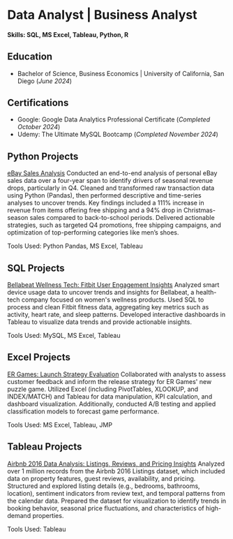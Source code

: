 # Data Analyst | Business Analyst

#### Skills: SQL, MS Excel, Tableau, Python, R

## Education
- Bachelor of Science, Business Economics | University of California, San Diego
(_June 2024_)

## Certifications
- Google: Google Data Analytics Professional Certificate (_Completed October 2024_)
- Udemy: The Ultimate MySQL Bootcamp (_Completed November 2024_)

## Python Projects
[eBay Sales Analysis](https://github.com/matthewarucan/E-commerce-Analytics/blob/main/README.md)
Conducted an end-to-end analysis of personal eBay sales data over a four-year span to identify drivers of seasonal revenue drops, particularly in Q4. Cleaned and transformed raw transaction data using Python (Pandas), then performed descriptive and time-series analyses to uncover trends. Key findings included a 111% increase in revenue from items offering free shipping and a 94% drop in Christmas-season sales compared to back-to-school periods. Delivered actionable strategies, such as targeted Q4 promotions, free shipping campaigns, and optimization of top-performing categories like men’s shoes.

Tools Used: Python Pandas, MS Excel, Tableau

## SQL Projects
[Bellabeat Wellness Tech: Fitbit User Engagement Insights](https://github.com/matthewarucan/Google-Data-Analytics-Case-Study)
Analyzed smart device usage data to uncover trends and insights for Bellabeat, a health-tech company focused on women's wellness products. Used SQL to process and clean Fitbit fitness data, aggregating key metrics such as activity, heart rate, and sleep patterns. Developed interactive dashboards in Tableau to visualize data trends and provide actionable insights.

Tools Used: MySQL, MS Excel, Tableau

## Excel Projects
[ER Games: Launch Strategy Evaluation](https://github.com/matthewarucan/ER-Games)
Collaborated with analysts to assess customer feedback and inform the release strategy for ER Games' new puzzle game. Utilized Excel (including PivotTables, XLOOKUP, and INDEX/MATCH) and Tableau for data manipulation, KPI calculation, and dashboard visualization. Additionally, conducted A/B testing and applied classification models to forecast game performance.

Tools Used: MS Excel, Tableau, JMP

## Tableau Projects
[Airbnb 2016 Data Analysis: Listings, Reviews, and Pricing Insights](https://github.com/matthewarucan/Tableau-Airbnb)
Analyzed over 1 million records from the Airbnb 2016 Listings dataset, which included data on property features, guest reviews, availability, and pricing. Structured and explored listing details (e.g., bedrooms, bathrooms, location), sentiment indicators from review text, and temporal patterns from the calendar data. Prepared the dataset for visualization to identify trends in booking behavior, seasonal price fluctuations, and characteristics of high-demand properties.

Tools Used: Tableau



